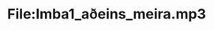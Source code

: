 ---
title: File:Imba1_aðeins_meira.mp3
recording of: aðeins meira
reading speed: slow
speaker: Imba
license: CC0
---